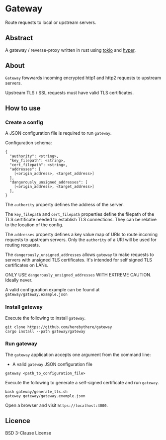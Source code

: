 # Gateway

Route requests to local or upstream servers.

## Abstract

A gateway / reverse-proxy written in rust using [tokio](https://tokio.rs/) and
[hyper](https://hyper.rs/).

## About

`Gateway` fowwards incoming encrypted http1 and http2 requests to upstream servers.

Upstream TLS / SSL requests must have valid TLS certificates.

## How to use

### Create a config

A JSON configuration file is required to run `gateway`.

Configuration schema:

```
{
  "authority": <string>,
  "key_filepath": <string>,
  "cert_filepath": <string>,
  "addresses": [
    [<origin_address>, <target_address>]
  ],
  "dangerously_unsigned_addresses": [
    [<origin_address>, <target_address>]
  ],
}
```

The `authority` property defines the address of the server.

The `key_filepath` and `cert_filepath` properties define the filepath of the
TLS certificate needed to establish TLS connections. They can be relative
to the location of the config.

The `addresses` property defines a key value map of URIs to route incoming
requests to upstream servers. Only the `authority` of a URI will be used
for routing requests.

The `dangerously_unsigned_addresses` allows `gateway` to make requests to servers with unsigned TLS certificates. It's intended for self signed TLS certificates on LANs.

ONLY USE `dangerously_unsigned_addresses` WITH EXTREME CAUTION. Ideally never.

A valid configuration example can be found at
`gateway/gateway.example.json`

### Install gateway

Execute the following to install `gateway`.

```
git clone https://github.com/herebythere/gateway
cargo install --path gateway/gateway
```

### Run gateway

The `gateway` application accepts one argument from the command line:

- A valid `gateway` JSON configuration file

```
gateway <path_to_configuration_file>
```

Execute the following to generate a self-signed certificate and run `gateway`.

```
bash gateway/generate_tls.sh
gateway gateway/gateway.example.json
```

Open a browser and visit `https://localhost:4000`.

## Licence

BSD 3-Clause License
